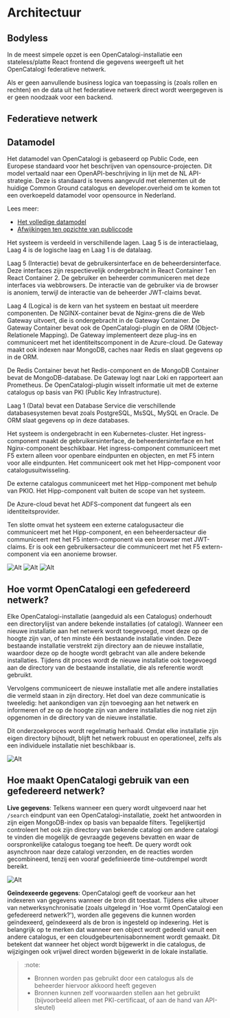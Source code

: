 # Architectuur

## Bodyless

In de meest simpele opzet is een OpenCatalogi-installatie een stateless/platte React frontend die gegevens weergeeft uit het OpenCatalogi federatieve netwerk.

Als er geen aanvullende business logica van toepassing is (zoals rollen en rechten) en de data uit het federatieve netwerk direct wordt weergegeven is er geen noodzaak voor een backend.

## Federatieve netwerk

## Datamodel

Het datamodel van OpenCatalogi is gebaseerd op Public Code, een Europese standaard voor het beschrijven van opensource-projecten. Dit model vertaald naar een OpenAPI-beschrijving in lijn met de NL API-strategie. Deze is standaard is tevens aangevuld met elementen uit de huidige Common Ground catalogus en developer.overheid om te komen tot een overkoepeld datamodel voor opensource in Nederland.

Lees meer:

- [Het volledige datamodel](https://conduction.stoplight.io/docs/publiccode)
- [Afwijkingen ten opzichte van publiccode](https://github.com/OpenCatalogi/.github/discussions/10)

Het systeem is verdeeld in verschillende lagen. Laag 5 is de interactielaag, Laag 4 is de logische laag en Laag 1 is de datalaag.

Laag 5 (Interactie) bevat de gebruikersinterface en de beheerdersinterface. Deze interfaces zijn respectievelijk ondergebracht in React Container 1 en React Container 2. De gebruiker en beheerder communiceren met deze interfaces via webbrowsers. De interactie van de gebruiker via de browser is anoniem, terwijl de interactie van de beheerder JWT-claims bevat.

Laag 4 (Logica) is de kern van het systeem en bestaat uit meerdere componenten. De NGINX-container bevat de Nginx-grens die de Web Gateway uitvoert, die is ondergebracht in de Gateway Container. De Gateway Container bevat ook de OpenCatalogi-plugin en de ORM (Object-Relationele Mapping). De Gateway implementeert deze plug-ins en communiceert met het identiteitscomponent in de Azure-cloud. De Gateway maakt ook indexen naar MongoDB, caches naar Redis en slaat gegevens op in de ORM.

De Redis Container bevat het Redis-component en de MongoDB Container bevat de MongoDB-database. De Gateway logt naar Loki en rapporteert aan Prometheus. De OpenCatalogi-plugin wisselt informatie uit met de externe catalogus op basis van PKI (Public Key Infrastructure).

Laag 1 (Data) bevat een Database Service die verschillende databasesystemen bevat zoals PostgreSQL, MsSQL, MySQL en Oracle. De ORM slaat gegevens op in deze databases.

Het systeem is ondergebracht in een Kubernetes-cluster. Het ingress-component maakt de gebruikersinterface, de beheerdersinterface en het Nginx-component beschikbaar. Het ingress-component communiceert met F5 extern alleen voor openbare eindpunten en objecten, en met F5 intern voor alle eindpunten. Het communiceert ook met het Hipp-component voor catalogusuitwisseling.

De externe catalogus communiceert met het Hipp-component met behulp van PKIO. Het Hipp-component valt buiten de scope van het systeem.

De Azure-cloud bevat het ADFS-component dat fungeert als een identiteitsprovider.

Ten slotte omvat het systeem een externe catalogusacteur die communiceert met het Hipp-component, en een beheerdersacteur die communiceert met het F5 intern-component via een browser met JWT-claims. Er is ook een gebruikersacteur die communiceert met het F5 extern-component via een anonieme browser.

![Alt](oc_user.svg "UML Diagram of OpenCatalogi")
![Alt](oc_admin.svg "UML Diagram of OpenCatalogi")
![Alt](oc_extern.svg "UML Diagram of OpenCatalogi")

## Hoe vormt OpenCatalogi een gefedereerd netwerk?

Elke OpenCatalogi-installatie (aangeduid als een Catalogus) onderhoudt een directorylijst van andere bekende installaties (of catalogi). Wanneer een nieuwe installatie aan het netwerk wordt toegevoegd, moet deze op de hoogte zijn van, of ten minste één bestaande installatie vinden. Deze bestaande installatie verstrekt zijn directory aan de nieuwe installatie, waardoor deze op de hoogte wordt gebracht van alle andere bekende installaties. Tijdens dit proces wordt de nieuwe installatie ook toegevoegd aan de directory van de bestaande installatie, die als referentie wordt gebruikt.

Vervolgens communiceert de nieuwe installatie met alle andere installaties die vermeld staan in zijn directory. Het doel van deze communicatie is tweeledig: het aankondigen van zijn toevoeging aan het netwerk en informeren of ze op de hoogte zijn van andere installaties die nog niet zijn opgenomen in de directory van de nieuwe installatie.

Dit onderzoekproces wordt regelmatig herhaald. Omdat elke installatie zijn eigen directory bijhoudt, blijft het netwerk robuust en operationeel, zelfs als een individuele installatie niet beschikbaar is.

![Alt](createnetwork.svg "Sequence Diagram network creation")

## Hoe maakt OpenCatalogi gebruik van een gefedereerd netwerk?

**Live gegevens**:
Telkens wanneer een query wordt uitgevoerd naar het `/search` eindpunt van een OpenCatalogi-installatie, zoekt het antwoorden in zijn eigen MongoDB-index op basis van bepaalde filters. Tegelijkertijd controleert het ook zijn directory van bekende catalogi om andere catalogi te vinden die mogelijk de gevraagde gegevens bevatten en waar de oorspronkelijke catalogus toegang toe heeft. De query wordt ook asynchroon naar deze catalogi verzonden, en de reacties worden gecombineerd, tenzij een vooraf gedefinieerde time-outdrempel wordt bereikt.

![Alt](live.svg "Sequence Diagram network creation")

**Geïndexeerde gegevens**:
OpenCatalogi geeft de voorkeur aan het indexeren van gegevens wanneer de bron dit toestaat. Tijdens elke uitvoer van netwerksynchronisatie (zoals uitgelegd in 'Hoe vormt OpenCatalogi een gefedereerd netwerk?'), worden alle gegevens die kunnen worden geïndexeerd, geïndexeerd als de bron is ingesteld op indexering. Het is belangrijk op te merken dat wanneer een object wordt gedeeld vanuit een andere catalogus, er een cloudgebeurtenisabonnement wordt gemaakt. Dit betekent dat wanneer het object wordt bijgewerkt in die catalogus, de wijzigingen ook vrijwel direct worden bijgewerkt in de lokale installatie.

> :note:
>
> - Bronnen worden pas gebruikt door een catalogus als de beheerder hiervoor akkoord heeft gegeven
> - Bronnen kunnen zelf voorwaarden stellen aan het gebruikt (bijvoorbeeld alleen met PKI-certificaat, of aan de hand van API-sleutel)
